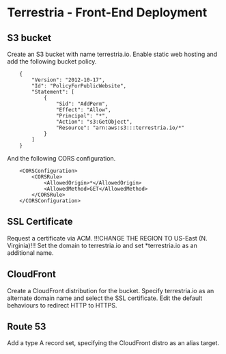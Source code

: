 Terrestria - Front-End Deployment
=================================

S3 bucket
---------

Create an S3 bucket with name terrestria.io. Enable static web hosting and add
the following bucket policy.

```
    {
        "Version": "2012-10-17",
        "Id": "PolicyForPublicWebsite",
        "Statement": [
            {
                "Sid": "AddPerm",
                "Effect": "Allow",
                "Principal": "*",
                "Action": "s3:GetObject",
                "Resource": "arn:aws:s3:::terrestria.io/*"
            }
        ]
    }
```

And the following CORS configuration.

```
    <CORSConfiguration>
        <CORSRule>
            <AllowedOrigin>*</AllowedOrigin>
            <AllowedMethod>GET</AllowedMethod>
        </CORSRule>
    </CORSConfiguration>
```


SSL Certificate
---------------

Request a certificate via ACM. !!!CHANGE THE REGION TO US-East (N. Virginia)!!!
Set the domain to terrestria.io and set *terrestria.io as an additional name.


CloudFront
----------

Create a CloudFront distribution for the bucket. Specify terrestria.io as an
alternate domain name and select the SSL certificate. Edit the default
behaviours to redirect HTTP to HTTPS.


Route 53
--------

Add a type A record set, specifying the CloudFront distro as an alias target.
